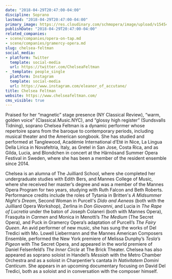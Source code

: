 ```yaml
---
date: "2018-04-29T20:47:00-04:00"
discipline: Soprano
lastmod: "2018-04-29T20:47:00-04:00"
primary_image: https://res.cloudinary.com/schmopera/image/upload/v1545409169/media/webhook-uploads/1525049213581/Chelsea%20Feltman%20-%20Headshot.JPG.JPG
publishDate: "2018-04-29T20:47:00-04:00"
related_companies:
- scene/companies/opera-on-tap.md
- scene/companies/gramercy-opera.md
slug: chelsea-feltman
social_media:
- platform: Twitter
  template: social-media
  url: https://twitter.com/ChelseaFeltman
- _template: people_single
  platform: Instagram
  template: social-media
  url: https://www.instagram.com/eleanor_of_accutane/
title: Chelsea Feltman
website: https://www.chelseafeltman.com/
cms_visible: true
---
```


Praised for her “magnetic” stage presence (NY Classical Review), “warm, golden voice” (Classical.Music.NYC), and “glossy high register” (Sundsvalls Tidning), soprano Chelsea Feltman is a dynamic performer whose repertoire spans from the baroque to contemporary periods, including musical theater and the American songbook. She has studied and performed at Tanglewood, Académie International d’Eté in Nice, La Lingua Della Lirica in Novafeltria, Italy, as Gretel in San Jose, Costa Rica, and as Gilda, Lucia, and Blondchen in concert at the Härnösand Summer Opera Festival in Sweden, where she has been a member of the resident ensemble since 2014.

Chelsea is an alumna of The Juilliard School, where she completed her undergraduate studies with Edith Bers, and Mannes College of Music, where she received her master’s degree and was a member of the Mannes Opera Program for two years, studying with Ruth Falcon and Beth Roberts. Performance credits include the roles of Tytania in Britten's *A Midsummer Night's Dream*, Second Woman in Purcell's *Dido and Aeneas* (both with the Juilliard Opera Workshop), Zerlina in *Don Giovanni*, and Lucia in *The Rape of Lucretia* under the baton of Joseph Colaneri (both with Mannes Opera), Frasquita in *Carmen* and Monica in Menotti’s *The Medium* (The Secret Opera), and Puck in Gramercy Opera’s adaptation of Purcell’s *The Fairy Queen*. An avid performer of new music, she has sung the works of Del Tredici with Mo. Lowell Liebermann and the Mannes American Composers Ensemble, performed the New York premiere of Melissa Dunphy’s *Tesla’s Pigeon* with The Secret Opera, and appeared in the world premiere of Daniel Felsenfeld’s *The Inner Circle* at The Brick Theater. Chelsea has also appeared as soprano soloist in Handel’s *Messiah* with the Metro Chamber Orchestra and as a soloist in Charpentier’s cantata *In Nativitatem Domini Canticum*. She appears in an upcoming documentary focusing on David Del Tredici, both as a soloist and in conversation with the composer himself.
